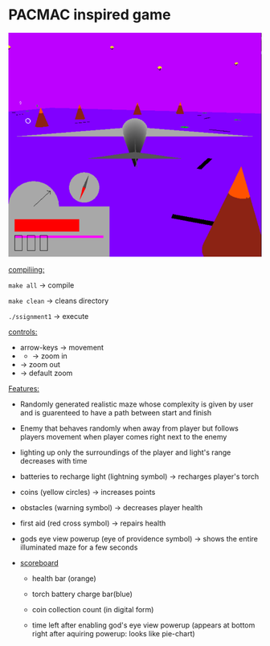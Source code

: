 # PACMAC inspired game


![Image of Yaktocat](https://raw.githubusercontent.com/VisveshS/Airplane-Simulator-OpenGL3D/master/FlightSimulator/plane.png)

<u>compiliing:</u>

`make all` &rarr; compile

`make clean` &rarr; cleans directory

`./ssignment1` &rarr; execute

<u>controls:</u>

 * arrow-keys &rarr; movement
 * + &rarr; zoom in
 * &rarr; zoom out
 * &rarr; default zoom

<u>Features:</u>

* Randomly generated realistic maze whose complexity is given by user and is
guarenteed to have a path between start and finish

 * Enemy that behaves randomly when away from player but follows players movement
when player comes right next to the enemy

 * lighting up only the surroundings of the player and light's range decreases with time

 * batteries to recharge light (lightning symbol) → recharges player's torch

 * coins (yellow circles) → increases points

 * obstacles (warning symbol) → decreases player health

 * first aid (red cross symbol) → repairs health

 * gods eye view powerup (eye of providence symbol) → shows the entire illuminated maze for a few seconds

 * <u>scoreboard</u>

    * health bar (orange)

    * torch battery charge bar(blue)

    * coin collection count (in digital form)

    * time left after enabling god's eye view powerup (appears at bottom right after
aquiring powerup: looks like pie-chart)